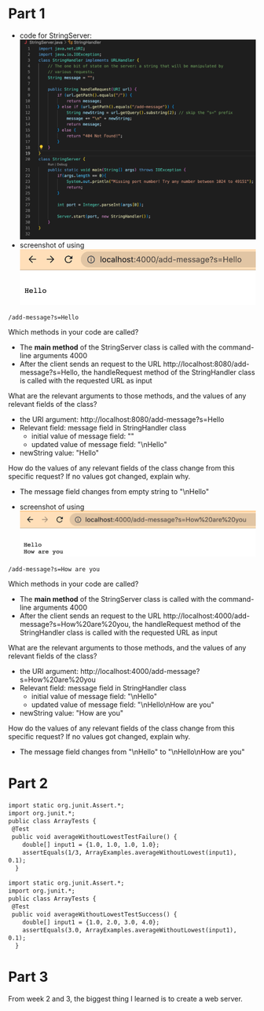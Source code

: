 # Part 1
* code for StringServer: 
![Image](code.png)
* screenshot of using 
![Image](hello.png)
```
/add-message?s=Hello
```
Which methods in your code are called?
* The **main method** of the StringServer class is called with the command-line arguments 4000
* After the client sends an request to the URL  http://localhost:8080/add-message?s=Hello, the handleRequest method of the StringHandler class is called with the requested URL as input

What are the relevant arguments to those methods, and the values of any relevant fields of the class?
* the URI argument: http://localhost:8080/add-message?s=Hello
* Relevant field: message field in StringHandler class
  * initial value of message field: ""
  * updated value of message field: "\nHello"
* newString value: "Hello"

How do the values of any relevant fields of the class change from this specific request? If no values got changed, explain why.
* The message field changes from empty string to "\nHello" 

* screenshot of using 
![Image](how_are_you.png)
```
/add-message?s=How are you
```
Which methods in your code are called?
* The **main method** of the StringServer class is called with the command-line arguments 4000
* After the client sends an request to the URL http://localhost:4000/add-message?s=How%20are%20you, the handleRequest method of the StringHandler class is called with the requested URL as input

What are the relevant arguments to those methods, and the values of any relevant fields of the class?
* the URI argument: http://localhost:4000/add-message?s=How%20are%20you
* Relevant field: message field in StringHandler class
  * initial value of message field: "\nHello"
  * updated value of message field: "\nHello\nHow are you"
* newString value: "How are you"

How do the values of any relevant fields of the class change from this specific request? If no values got changed, explain why.
* The message field changes from "\nHello" to "\nHello\nHow are you"


# Part 2

```
import static org.junit.Assert.*;
import org.junit.*;
public class ArrayTests {
 @Test 
 public void averageWithoutLowestTestFailure() { 
    double[] input1 = {1.0, 1.0, 1.0, 1.0};
    assertEquals(1/3, ArrayExamples.averageWithoutLowest(input1), 0.1);
  }
```

```
import static org.junit.Assert.*;
import org.junit.*;
public class ArrayTests {
 @Test 
 public void averageWithoutLowestTestSuccess() { 
    double[] input1 = {1.0, 2.0, 3.0, 4.0};
    assertEquals(3.0, ArrayExamples.averageWithoutLowest(input1), 0.1);
  }
```

# Part 3
From week 2 and 3, the biggest thing I learned is to create a web server. 

